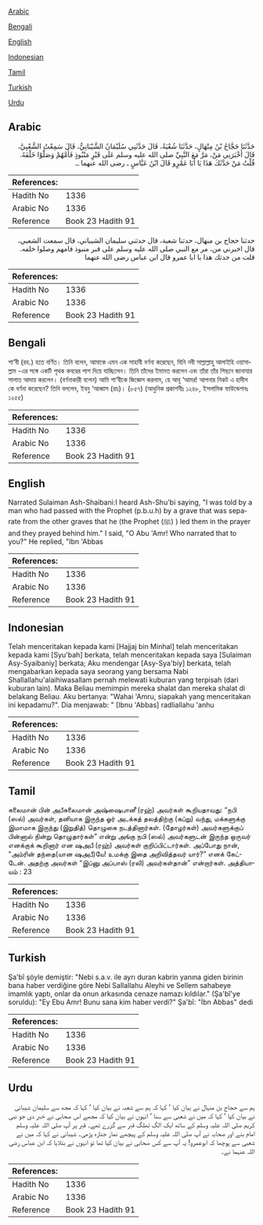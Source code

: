 [Arabic](#arabic)

[Bengali](#bengali)

[English](#english)

[Indonesian](#indonesian)

[Tamil](#tamil)

[Turkish](#turkish)

[Urdu](#urdu)

## Arabic


<div dir="rtl" lang="ar" style={{fontSize:'larger',backgroundColor:'#f8f9fa',padding:20}}>
حَدَّثَنَا حَجَّاجُ بْنُ مِنْهَالٍ، حَدَّثَنَا شُعْبَةُ، قَالَ حَدَّثَنِي سُلَيْمَانُ الشَّيْبَانِيُّ، قَالَ سَمِعْتُ الشَّعْبِيَّ، قَالَ أَخْبَرَنِي مَنْ، مَرَّ مَعَ النَّبِيِّ صلى الله عليه وسلم عَلَى قَبْرٍ مَنْبُوذٍ فَأَمَّهُمْ وَصَلَّوْا خَلْفَهُ‏.‏ قُلْتُ مَنْ حَدَّثَكَ هَذَا يَا أَبَا عَمْرٍو قَالَ ابْنُ عَبَّاسٍ ـ رضى الله عنهما ـ‏.‏
</div>
<div style={{backgroundColor:'#f8f9fa',padding:20, marginBottom: 10}}><table> <thead> <tr> <th>References:</th> <th></th> </tr> </thead> <tbody><tr><td>Hadith No</td><td>1336</td></tr><tr><td>Arabic No</td><td>1336</td></tr><tr><td>Reference</td><td>Book 23 Hadith 91</td></tr></tbody></table></div>


<div dir="rtl" lang="ar" style={{fontSize:'larger',backgroundColor:'#f8f9fa',padding:20}}>
حدثنا حجاج بن منهال، حدثنا شعبة، قال حدثني سليمان الشيباني، قال سمعت الشعبي، قال اخبرني من، مر مع النبي صلى الله عليه وسلم على قبر منبوذ فامهم وصلوا خلفه. قلت من حدثك هذا يا ابا عمرو قال ابن عباس رضى الله عنهما
</div>
<div style={{backgroundColor:'#f8f9fa',padding:20, marginBottom: 10}}><table> <thead> <tr> <th>References:</th> <th></th> </tr> </thead> <tbody><tr><td>Hadith No</td><td>1336</td></tr><tr><td>Arabic No</td><td>1336</td></tr><tr><td>Reference</td><td>Book 23 Hadith 91</td></tr></tbody></table></div>

## Bengali


<div dir="ltr" lang="bn" style={{fontSize:'larger',backgroundColor:'#f8f9fa',padding:20}}>
শা‘বী (রহ.) হতে বর্ণিত। তিনি বলেন, আমাকে এমন এক সাহাবী বর্ণনা করেছেন, যিনি নবী সাল্লাল্লাহু আলাইহি ওয়াসাল্লাম -এর সঙ্গে একটি পৃথক কবরের পাশ দিয়ে যাচ্ছিলেন। তিনি তাঁদের ইমামত করলেন এবং তাঁরা তাঁর পিছনে জানাযার সালাত আদায় করলেন। (বর্ণনাকারী বলেন) আমি শা‘বীকে জিজ্ঞেস করলাম, হে আবূ ‘আমর! আপনার নিকট এ হাদীস কে বর্ণনা করেছেন? তিনি বললেন, ইবনু ‘আব্বাস (রাঃ)। (৮৫৭) (আধুনিক প্রকাশনীঃ ১২৪৮, ইসলামিক ফাউন্ডেশনঃ ১২৫৫)
</div>
<div style={{backgroundColor:'#f8f9fa',padding:20, marginBottom: 10}}><table> <thead> <tr> <th>References:</th> <th></th> </tr> </thead> <tbody><tr><td>Hadith No</td><td>1336</td></tr><tr><td>Arabic No</td><td>1336</td></tr><tr><td>Reference</td><td>Book 23 Hadith 91</td></tr></tbody></table></div>

## English


<div dir="ltr" lang="en" style={{fontSize:'larger',backgroundColor:'#f8f9fa',padding:20}}>
Narrated Sulaiman Ash-Shaibani:I heard Ash-Shu'bi saying, "I was told by a man who had passed with the Prophet (p.b.u.h) by a grave that was separate from the other graves that he (the Prophet (ﷺ) ) led them in the prayer and they prayed behind him." I said, "O Abu 'Amr! Who narrated that to you?" He replied, "Ibn 'Abbas
</div>
<div style={{backgroundColor:'#f8f9fa',padding:20, marginBottom: 10}}><table> <thead> <tr> <th>References:</th> <th></th> </tr> </thead> <tbody><tr><td>Hadith No</td><td>1336</td></tr><tr><td>Arabic No</td><td>1336</td></tr><tr><td>Reference</td><td>Book 23 Hadith 91</td></tr></tbody></table></div>

## Indonesian


<div dir="ltr" lang="id" style={{fontSize:'larger',backgroundColor:'#f8f9fa',padding:20}}>
Telah menceritakan kepada kami [Hajjaj bin Minhal] telah menceritakan kepada kami [Syu'bah] berkata, telah menceritakan kepada saya [Sulaiman Asy-Syaibaniy] berkata; Aku mendengar [Asy-Sya'biy] berkata, telah mengabarkan kepada saya seorang yang bersama Nabi Shallallahu'alaihiwasallam pernah melewati kuburan yang terpisah (dari kuburan lain). Maka Beliau memimpin mereka shalat dan mereka shalat di belakang Beliau. Aku bertanya: "Wahai 'Amru, siapakah yang menceritakan ini kepadamu?". Dia menjawab: " [Ibnu 'Abbas] radliallahu 'anhu
</div>
<div style={{backgroundColor:'#f8f9fa',padding:20, marginBottom: 10}}><table> <thead> <tr> <th>References:</th> <th></th> </tr> </thead> <tbody><tr><td>Hadith No</td><td>1336</td></tr><tr><td>Arabic No</td><td>1336</td></tr><tr><td>Reference</td><td>Book 23 Hadith 91</td></tr></tbody></table></div>

## Tamil


<div dir="ltr" lang="ta" style={{fontSize:'larger',backgroundColor:'#f8f9fa',padding:20}}>
சுலைமான் பின் அபீசுலைமான் அஷ்ஷைபானீ (ரஹ்) அவர்கள் கூறியதாவது: “நபி (ஸல்) அவர்கள், தனியாக இருந்த ஓர் அடக்கத் தலத்திற்கு (கப்று) வந்து, மக்களுக்கு இமாமாக இருந்து (இறுதித்) தொழுகை நடத்தினார்கள். (தோழர்கள்) அவர்களுக்குப் பின்னால் நின்று தொழுதார்கள்” என்று அங்கு நபி (ஸல்) அவர்களுடன் இருந்த ஒருவர் எனக்குக் கூறினார் என ஷஅபீ (ரஹ்) அவர்கள் குறிப்பிட்டார்கள். அப்போது நான், “அம்ரின் தந்தை(யான ஷஅபீ)யே! உமக்கு இதை அறிவித்தவர் யார்?” எனக் கேட்டேன். அதற்கு அவர்கள் “இப்னு அப்பாஸ் (ரலி) அவர்கள்தான்” என்றார்கள். அத்தியாயம் : 23
</div>
<div style={{backgroundColor:'#f8f9fa',padding:20, marginBottom: 10}}><table> <thead> <tr> <th>References:</th> <th></th> </tr> </thead> <tbody><tr><td>Hadith No</td><td>1336</td></tr><tr><td>Arabic No</td><td>1336</td></tr><tr><td>Reference</td><td>Book 23 Hadith 91</td></tr></tbody></table></div>

## Turkish


<div dir="ltr" lang="tr" style={{fontSize:'larger',backgroundColor:'#f8f9fa',padding:20}}>
Şa'bî şöyle demiştir: "Nebi s.a.v. ile ayrı duran kabrin yanına giden birinin bana haber verdiğine göre Nebi Sallallahu Aleyhi ve Sellem sahabeye imamlık yaptı, onlar da onun arkasında cenaze namazı kıldılar." (Şa'bî'ye soruldu): "Ey Ebu Amr! Bunu sana kim haber verdi?" Şa'bî: "İbn Abbas" dedi
</div>
<div style={{backgroundColor:'#f8f9fa',padding:20, marginBottom: 10}}><table> <thead> <tr> <th>References:</th> <th></th> </tr> </thead> <tbody><tr><td>Hadith No</td><td>1336</td></tr><tr><td>Arabic No</td><td>1336</td></tr><tr><td>Reference</td><td>Book 23 Hadith 91</td></tr></tbody></table></div>

## Urdu


<div dir="rtl" lang="ur" style={{fontSize:'larger',backgroundColor:'#f8f9fa',padding:20}}>
ہم سے حجاج بن منہال نے بیان کیا ‘ کہا کہ ہم سے شعبہ نے بیان کیا ‘ کہا کہ مجھ سے سلیمان شیبانی نے بیان کیا ‘ کہا کہ میں نے شعبی سے سنا ‘ انہوں نے بیان کیا کہ مجھے اس صحابی نے خبر دی جو نبی کریم صلی اللہ علیہ وسلم کے ساتھ ایک الگ تھلگ قبر سے گزرے تھے۔ قبر پر آپ صلی اللہ علیہ وسلم امام بنے اور صحابہ نے آپ صلی اللہ علیہ وسلم کے پیچھے نماز جنازہ پڑھی۔ شیبانی نے کہا کہ میں نے شعبی سے پوچھا کہ ابوعمرو! یہ آپ سے کس صحابی نے بیان کیا تھا تو انہوں نے بتلایا کہ ابن عباس رضی اللہ عنہما نے۔
</div>
<div style={{backgroundColor:'#f8f9fa',padding:20, marginBottom: 10}}><table> <thead> <tr> <th>References:</th> <th></th> </tr> </thead> <tbody><tr><td>Hadith No</td><td>1336</td></tr><tr><td>Arabic No</td><td>1336</td></tr><tr><td>Reference</td><td>Book 23 Hadith 91</td></tr></tbody></table></div>